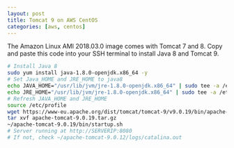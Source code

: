 ```yaml
---
layout: post
title: Tomcat 9 on AWS CentOS
categories: [aws, centos]
---
```


The Amazon Linux AMI 2018.03.0 image comes with Tomcat 7 and 8. Copy and paste this code into your SSH terminal to install Java 8 and Tomcat 9.

```bash
# Install Java 8
sudo yum install java-1.8.0-openjdk.x86_64 -y
# Set Java_HOME and JRE_HOME to java8
echo JAVA_HOME="/usr/lib/jvm/jre-1.8.0-openjdk.x86_64" | sudo tee -a /etc/profile
echo JRE_HOME="/usr/lib/jvm/jre-1.8.0-openjdk.x86_64" | sudo tee -a /etc/profile
# Refresh JAVA_HOME and JRE_HOME
source /etc/profile
wget https://www-eu.apache.org/dist/tomcat/tomcat-9/v9.0.19/bin/apache-tomcat-9.0.19.tar.gz
tar xvf apache-tomcat-9.0.19.tar.gz
~/apache-tomcat-9.0.19/bin/startup.sh
# Server running at http://SERVERIP:8080
# If not, check ~/apache-tomcat-9.0.12/logs/catalina.out
```